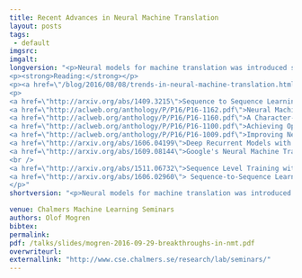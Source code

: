 ```yaml
---
title: Recent Advances in Neural Machine Translation
layout: posts
tags:
 - default
imgsrc: 
imgalt: 
longversion: "<p>Neural models for machine translation was introduced seriously in 2014. With the introduction of attention models their performance improved to levels comparable to those of statistical phrase-based machine translation, the type of translation we are all  familiar with through servies like Google Translate.</p><p>However, the models have struggled with problems like limited vocabularies, the need of large amounts of data for training, and that they are expensive to train and use.</p><p>In the recent months, a number of papers have been published to remedy some of these issues. This includes techniques to battle the limited vocabulary problem, and of using monolingual data to improve the performance. As recently as Monday evening (Sept 26), Google uploaded a paper on their implementation of these ideas, where they claim performance on par with human translators, both counted in BLEU scores, and in human evaluations.</p><p>During this talk, we'll go through the ideas behind these recent papers.</p>
<p><strong>Reading:</strong></p>
<p><a href=\"/blog/2016/08/08/trends-in-neural-machine-translation.html\">My blog post, covering some of the content of the talk.</a></p>
<p>
<a href=\"http://arxiv.org/abs/1409.3215\">Sequence to Sequence Learning with Neural Networks, Ilya Sutskever, Oriol Vinyals, Quoc V. Le. NIPS 2014</a><br />
<a href=\"http://aclweb.org/anthology/P/P16/P16-1162.pdf\">Neural Machine Translation of Rare Words with Subword Units, Rico Sennrich and Barry Haddow and Alexandra Birch, ACL 2016</a><br />
<a href=\"http://aclweb.org/anthology/P/P16/P16-1160.pdf\">A Character-level Decoder without Explicit Segmentation for Neural Machine Translation, Junyoung Chung, Kyunghyun Cho, and Yoshua Bengio, ACL 2016</a><br />
<a href=\"http://aclweb.org/anthology/P/P16/P16-1100.pdf\">Achieving Open Vocabulary Neural Machine Translation with Hybrid Word-Character Models, Minh-Thang Luong and Christopher D. Manning, ACL 2016</a><br />
<a href=\"http://aclweb.org/anthology/P/P16/P16-1009.pdf\">Improving Neural Machine Translation Models with Monolingual Data, Rico Sennrich; Barry Haddow; Alexandra Birch, ACL 2016</a><br />
<a href=\"http://arxiv.org/abs/1606.04199\">Deep Recurrent Models with Fast-Forward Connections for Neural Machine Translation, Jie Zhou, Ying Cao, Xuguang Wang, Peng Li, Wei Xu (Baidu)</a><br />
<a href=\"http://arxiv.org/abs/1609.08144\">Google's Neural Machine Translation System: Bridging the Gap between Human and Machine Translation, Yonghui Wu et.al. (Google)</a><br />
<br />
<a href=\"http://arxiv.org/abs/1511.06732\">Sequence Level Training with Recurrent Neural Networks, Marc'Aurelio Ranzato, Sumit Chopra, Michael Auli, Wojciech Zaremba</a><br />
<a href=\"http://arxiv.org/abs/1606.02960\"> Sequence-to-Sequence Learning as Beam-Search Optimization, Sam Wiseman, Alexander M. Rush</a><br />
</p>"
shortversion: "<p>Neural models for machine translation was introduced seriously in 2014. With the introduction of attention models their performance improved to levels comparable to those of statistical phrase-based machine translation, the type of translation we are all  familiar with through servies like Google Translate.</p><p>However, the models have struggled with problems like limited vocabularies, the need of large amounts of data for training, and that they are expensive to train and use.</p><p>In the recent months, a number of papers have been published to remedy some of these issues. This includes techniques to battle the limited vocabulary problem, and of using monolingual data to improve the performance. As recently as Monday evening (Sept 26), Google uploaded a paper on their implementation of these ideas, where they claim performance on par with human translators, both counted in BLEU scores, and in human evaluations.</p><p>During this talk, we'll go through the ideas behind these recent papers.</p><p> Place: EDIT-room 3364</p><p> Time: Thursday, September 29, 10:30</p>"

venue: Chalmers Machine Learning Seminars
authors: Olof Mogren
bibtex: 
permalink:
pdf: /talks/slides/mogren-2016-09-29-breakthroughs-in-nmt.pdf
overwriteurl: 
externallink: "http://www.cse.chalmers.se/research/lab/seminars/"
---
```


